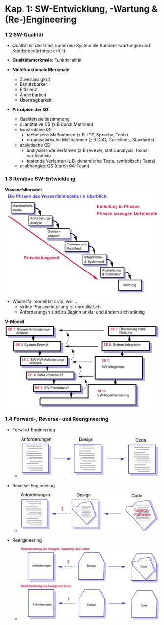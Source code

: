 # Kap. 1: SW-Entwicklung, -Wartung & (Re-)Engineering

### 1.2 SW-Qualität

- Qualität ist der Grad, indem ein System die Kundenerwartungen und Kundenbedürfnisse erfüllt.
- **Qualitätsmerkmale**: Funktionalität
- **Nichtfunktionale Merkmale**:
  - Zuverlässigkeit
  - Benutzbarkeit
  - Effizienz
  - Änderbarkeit
  - Übertragbarkeit

- **Prinzipien der QS**:
  - Qualitätszielbestimmung
  - quantitative QS (z.B durch Metriken)
  - konstruktive QS
    - technische Maßnahmen (z.B. IDE, Sprache, Tools)
    - organisatorische Maßnahmen (z.B DoD, Guidelines, Standards)
  - analytische QS
    - analysierende Verfahren (z.B reviews, static analysis, formal verification)
    - testende Verfahren (z.B. dynamische Tests, symbolische Tests)
  - unabhängige QS (durch QA-Team)

### 1.3 Iterative SW-Entwicklung

**Wasserfallmodell**
![Wasserfallmodell](./assets/wasserfall.png)

* Wasserfallmodell ist crap, weil ...
    * strikte Phaseneinteilung ist unrealistisch
    * Anforderungen sind zu Beginn unklar und ändern sich ständig

**V-Modell**
![V-Modell](./assets/v-modell.png)

### 1.4 Forward-, Reverse- und Reengineering

* Forward-Engineering
    * ![Forward-Engineering](./assets/forward-engineering.png)

* Reverse-Engineering
    * ![Reverse-Engineering](./assets/reverse-engineering.png)

* Reengineering
    * ![Reengineering](./assets/reengineering.png)